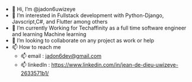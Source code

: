 - 👋 Hi, I’m @jadon6uwizeye
- 👀 I’m interested in Fullstack development with Python-Django, Javscript,C#, and Flutter among others
- 🌱 I’m currently Working for Techaffinity as a full time software engineer and learning Machine learning
- 💞️ I’m looking to collaborate on any project as work or help
- 📫 How to reach me 
  - 📫 email : jadon6dev@gmail.com
  - 📫 linkedIn : https://www.linkedin.com/in/jean-de-dieu-uwizeye-2633571b1/

